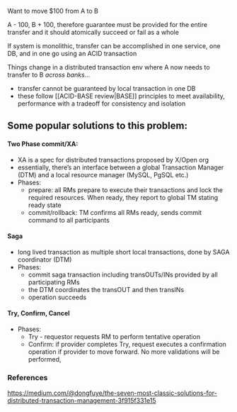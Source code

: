 Want to move $100 from A to B

A - 100, B + 100, therefore guarantee must be provided for the entire transfer and it should atomically succeed or fail as a whole

If system is monolithic, transfer can be accomplished in one service, one DB, and in one go using an ACID transaction
    
Things change in a distributed transaction env where A now needs to transfer to B _across banks_...

- transfer cannot be guaranteed by local transaction in one DB
- these follow [[ACID-BASE review|BASE]] principles to meet availability, performance with a tradeoff for consistency and isolation
    
## Some popular solutions to this problem:

#### Two Phase commit/XA:
- XA is a spec for distributed transactions proposed by X/Open org
- essentially, there’s an interface between a global Transaction Manager (DTM) and a local resource manager (MySQL, PgSQL etc.)
- Phases:
	- prepare: all RMs prepare to execute their transactions and lock the required resources. When ready, they report to global TM stating ready state
	- commit/rollback: TM confirms all RMs ready, sends commit command to all participants 

#### Saga
- long lived transaction as multiple short local transactions, done by SAGA coordinator (DTM)
- Phases:
	- commit saga transaction including transOUTs/INs provided by all participating RMs
	- the DTM coordinates the transOUT and then transINs
	- operation succeeds

#### Try, Confirm, Cancel
- Phases:
	- Try - requestor requests RM to perform tentative operation
	- Confirm: if provider completes Try, request executes a confirmation operation if provider to move forward. No more validations will be performed, 


### References
https://medium.com/@dongfuye/the-seven-most-classic-solutions-for-distributed-transaction-management-3f915f331e15